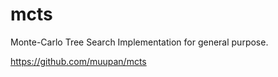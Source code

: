 mcts
====

Monte-Carlo Tree Search Implementation for general purpose.


https://github.com/muupan/mcts
